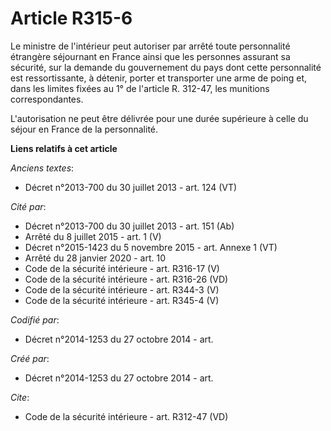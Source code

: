 # Article R315-6

Le ministre de l'intérieur peut autoriser par arrêté toute personnalité étrangère séjournant en France ainsi que les
personnes assurant sa sécurité, sur la demande du gouvernement du pays dont cette personnalité est ressortissante, à détenir,
porter et transporter une arme de poing et, dans les limites fixées au 1° de l'article R. 312-47, les munitions
correspondantes. 

L'autorisation ne peut être délivrée pour une durée supérieure à celle du séjour en France de la personnalité.

**Liens relatifs à cet article**

_Anciens textes_:

  - Décret n°2013-700 du 30 juillet 2013 - art. 124 (VT)

_Cité par_:

  - Décret n°2013-700 du 30 juillet 2013 - art. 151 (Ab)
  - Arrêté du 8 juillet 2015 - art. 1 (V)
  - Décret n°2015-1423 du 5 novembre 2015 - art. Annexe 1 (VT)
  - Arrêté du 28 janvier 2020 - art. 10
  - Code de la sécurité intérieure - art. R316-17 (V)
  - Code de la sécurité intérieure - art. R316-26 (VD)
  - Code de la sécurité intérieure - art. R344-3 (V)
  - Code de la sécurité intérieure - art. R345-4 (V)

_Codifié par_:

  - Décret n°2014-1253 du 27 octobre 2014 - art.

_Créé par_:

  - Décret n°2014-1253 du 27 octobre 2014 - art.

_Cite_:

  - Code de la sécurité intérieure - art. R312-47 (VD)

